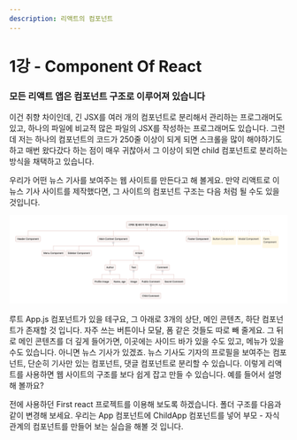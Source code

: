 ```yaml
---
description: 리액트의 컴포넌트
---
```


# 1강 - Component Of React

### 모든 리액트 앱은 컴포넌트 구조로 이루어져 있습니다

이건 취향 차이인데, 긴 JSX를 여러 개의 컴포넌트로 분리해서 관리하는 프로그래머도 있고, 하나의 파일에 비교적 많은 파일의 JSX를 작성하는 프로그래머도 있습니다. 그런데 저는 하나의 컴포넌트의 코드가 250줄 이상이 되게 되면 스크롤을 많이 해야하기도 하고 매번 왔다갔다 하는 점이 매우 귀찮아서 그 이상이 되면 child 컴포넌트로 분리하는 방식을 채택하고 있습니다.

우리가 어떤 뉴스 기사를 보여주는 웹 사이트를 만든다고 해 볼게요. 만약 리액트로 이 뉴스 기사 사이트를 제작했다면, 그 사이트의 컴포넌트 구조는 다음 처럼 될 수도 있을 것입니다.

![&#xCEF4;&#xD3EC;&#xB10C;&#xD2B8; &#xD615;&#xD0DC;&#xB85C; &#xC815;&#xB9AC;&#xAC00; &#xAC00;&#xB2A5;](.gitbook/assets/2019-01-15-1.14.47.png)

루트 App.js 컴포넌트가 있을 테구요, 그 아래로 3개의 상단, 메인 콘텐츠, 하단 컴포넌트가 존재할 것 입니다. 자주 쓰는 버튼이나 모달, 폼 같은 것들도 따로 빼 줄게요. 그 뒤로 메인 콘텐츠를 더 깊게 들어가면, 이곳에는 사이드 바가 있을 수도 있고, 메뉴가 있을 수도 있습니다. 아니면 뉴스 기사가 있겠죠. 뉴스 기사도 기자의 프로필을 보여주는 컴포넌트, 단순히 기사만 있는 컴포넌트, 댓글 컴포넌트로 분리할 수 있습니다. 이렇게 리액트를 사용하면 웹 사이트의 구조를 보다 쉽게 잡고 만들 수 있습니다. 예를 들어서 설명해 볼까요?

전에 사용하던 First react 프로젝트를 이용해 보도록 하겠습니다. 폴더 구조를 다음과 같이 변경해 보세요. 우리는 App 컴포넌트에 ChildApp 컴포넌트를 넣어 부모 - 자식 관계의 컴포넌트를 만들어 보는 실습을 해볼 것 입니다.

